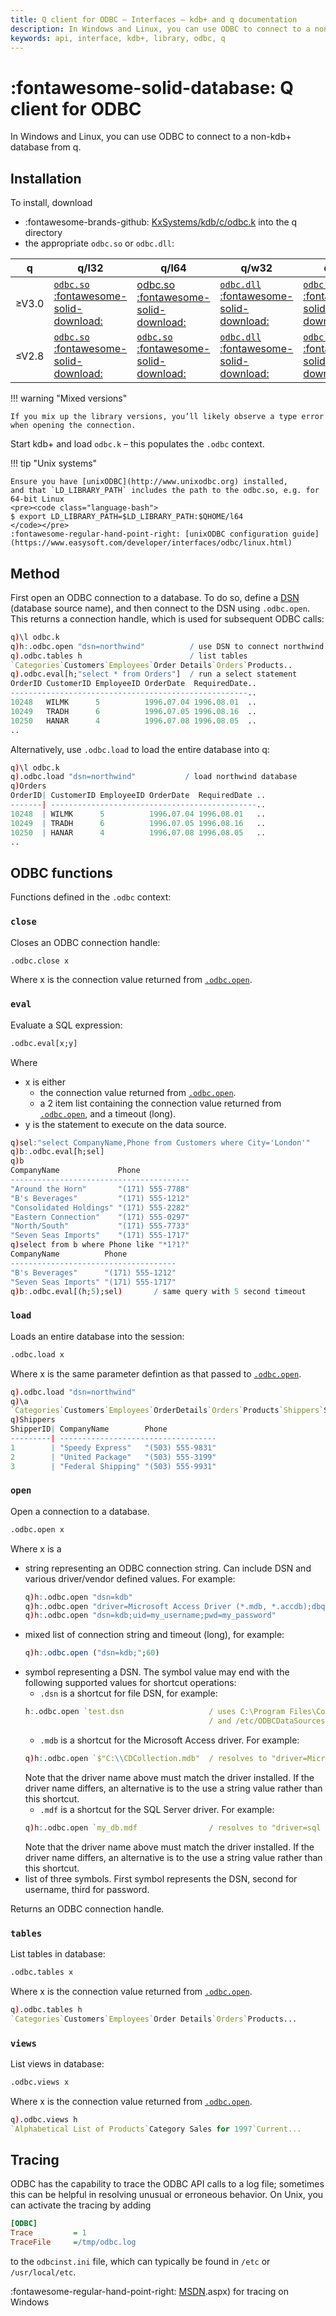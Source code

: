 ```yaml
---
title: Q client for ODBC – Interfaces – kdb+ and q documentation
description: In Windows and Linux, you can use ODBC to connect to a non-kdb+ database from q.
keywords: api, interface, kdb+, library, odbc, q
---
```

# :fontawesome-solid-database: Q client for ODBC

In Windows and Linux, you can use ODBC to connect to a non-kdb+ database from q. 

## Installation

To install, download

-   :fontawesome-brands-github: [KxSystems/kdb/c/odbc.k](https://github.com/KxSystems/kdb/blob/master/c/odbc.k) into the q directory
-   the appropriate `odbc.so` or `odbc.dll`:

| q        | q/l32 | q/l64 | q/w32 | q/w64 |
|----------|-------|-------|-------|-------|
| &ge;V3.0 | [`odbc.so` :fontawesome-solid-download:](https://github.com/KxSystems/kdb/blob/master/l32/odbc.so) | [odbc.so :fontawesome-solid-download:](https://github.com/KxSystems/kdb/blob/master/l64/odbc.so) |  [`odbc.dll` :fontawesome-solid-download:](https://github.com/KxSystems/kdb/blob/master/w32/odbc.dll) | [`odbc.dll` :fontawesome-solid-download:](https://github.com/KxSystems/kdb/blob/master/w64/odbc.dll) |
| &le;V2.8 | [`odbc.so` :fontawesome-solid-download:](https://github.com/KxSystems/kdb/blob/fe18dbf88816e8b09f081493ee3ea099acce1af3/l32/odbc.so) | [`odbc.so` :fontawesome-solid-download:](https://github.com/KxSystems/kdb/blob/fe18dbf88816e8b09f081493ee3ea099acce1af3/l64/odbc.so) | [`odbc.dll` :fontawesome-solid-download:](https://github.com/KxSystems/kdb/blob/fe18dbf88816e8b09f081493ee3ea099acce1af3/w32/odbc.dll) | [`odbc.dll` :fontawesome-solid-download:](https://github.com/KxSystems/kdb/blob/fe18dbf88816e8b09f081493ee3ea099acce1af3/w64/odbc.dll) |

!!! warning "Mixed versions"

    If you mix up the library versions, you’ll likely observe a type error when opening the connection.

Start kdb+ and load `odbc.k` – this populates the `.odbc` context.

!!! tip "Unix systems"

    Ensure you have [unixODBC](http://www.unixodbc.org) installed, 
    and that `LD_LIBRARY_PATH` includes the path to the odbc.so, e.g. for 64-bit Linux
    <pre><code class="language-bash">
    $ export LD_LIBRARY_PATH=$LD_LIBRARY_PATH:$QHOME/l64
    </code></pre>
    :fontawesome-regular-hand-point-right: [unixODBC configuration guide](https://www.easysoft.com/developer/interfaces/odbc/linux.html)


## Method

First open an ODBC connection to a database. 
To do so, define a [DSN](https://en.wikipedia.org/wiki/Database_Source_Name) (database source name), and then connect to the DSN using `.odbc.open`. 
This returns a connection handle, which is used for subsequent ODBC calls:

```q
q)\l odbc.k
q)h:.odbc.open "dsn=northwind"          / use DSN to connect northwind database
q).odbc.tables h                        / list tables
`Categories`Customers`Employees`Order Details`Orders`Products..
q).odbc.eval[h;"select * from Orders"]  / run a select statement
OrderID CustomerID EmployeeID OrderDate  RequiredDate..
-----------------------------------------------------..
10248   WILMK      5          1996.07.04 1996.08.01  ..
10249   TRADH      6          1996.07.05 1996.08.16  ..
10250   HANAR      4          1996.07.08 1996.08.05  ..
..
```
Alternatively, use `.odbc.load` to load the entire database into q:
```q
q)\l odbc.k
q).odbc.load "dsn=northwind"           / load northwind database
q)Orders
OrderID| CustomerID EmployeeID OrderDate  RequiredDate ..
-------| ----------------------------------------------..
10248  | WILMK      5          1996.07.04 1996.08.01   ..
10249  | TRADH      6          1996.07.05 1996.08.16   ..
10250  | HANAR      4          1996.07.08 1996.08.05   ..
..
```


## ODBC functions

<!-- WTF?
```
#!comment
[#fkey fkey], [#fkeys fkeys], [#keys keys], [[#skey skey], [#xfkey xfkey]
```
-->
Functions defined in the `.odbc` context:


### `close`

Closes an ODBC connection handle:

```q
.odbc.close x
```

Where x is the connection value returned from [`.odbc.open`](#open).

### `eval`

Evaluate a SQL expression:

```q
.odbc.eval[x;y]
```

Where

* x is either
    * the connection value returned from [`.odbc.open`](#open).
    * a 2 item list containing the connection value returned from [`.odbc.open`](#open), and a timeout (long).
* y is the statement to execute on the data source.

```q
q)sel:"select CompanyName,Phone from Customers where City='London'"
q)b:.odbc.eval[h;sel]
q)b
CompanyName             Phone
----------------------------------------
"Around the Horn"       "(171) 555-7788"
"B's Beverages"         "(171) 555-1212"
"Consolidated Holdings" "(171) 555-2282"
"Eastern Connection"    "(171) 555-0297"
"North/South"           "(171) 555-7733"
"Seven Seas Imports"    "(171) 555-1717"
q)select from b where Phone like "*1?1?"
CompanyName          Phone
-------------------------------------
"B's Beverages"      "(171) 555-1212"
"Seven Seas Imports" "(171) 555-1717"
q)b:.odbc.eval[(h;5);sel)       / same query with 5 second timeout
```


### `load`

Loads an entire database into the session:

```q
.odbc.load x
```

Where x is the same parameter defintion as that passed to [`.odbc.open`](#open).

```q
q).odbc.load "dsn=northwind"
q)\a
`Categories`Customers`Employees`OrderDetails`Orders`Products`Shippers`Supplie..
q)Shippers
ShipperID| CompanyName        Phone
---------| -----------------------------------
1        | "Speedy Express"   "(503) 555-9831"
2        | "United Package"   "(503) 555-3199"
3        | "Federal Shipping" "(503) 555-9931"
```


### `open`

Open a connection to a database.

```q
.odbc.open x
```

Where x is a

* string representing an ODBC connection string. Can include DSN and various driver/vendor defined values. For example: 
    ```q
    q)h:.odbc.open "dsn=kdb"                     
    q)h:.odbc.open "driver=Microsoft Access Driver (*.mdb, *.accdb);dbq=C:\\CDCollection.mdb"
    q)h:.odbc.open "dsn=kdb;uid=my_username;pwd=my_password"
    ```
* mixed list of connection string and timeout (long), for example:
    ```q
    q)h:.odbc.open ("dsn=kdb;";60)
    ```
* symbol representing a DSN. The symbol value may end with the following supported values for shortcut operations:
    * `.dsn` is a shortcut for file DSN, for example:
    ```q
    h:.odbc.open `test.dsn                   / uses C:\Program Files\Common Files\odbc/data source\test.dsn on windows
                                             / and /etc/ODBCDataSources/test.dsn on linux
    ```
    * `.mdb` is a shortcut for the Microsoft Access driver. For example:
    ```q
    q)h:.odbc.open `$"C:\\CDCollection.mdb"  / resolves to "driver=Microsoft Access Driver (*.mdb);dbq=C:\\CDCollection"
    ```
    Note that the driver name above must match the driver installed. If the driver name differs, an alternative is to the use a string value rather than this shortcut.
    * `.mdf` is a shortcut for the SQL Server driver. For example:
    ```q
    q)h:.odbc.open `my_db.mdf                / resolves to "driver=sql server;server=(local);trusted_connection=yes;database=my_db"
    ```
    Note that the driver name above must match the driver installed. If the driver name differs, an alternative is to the use a string value rather than this shortcut.
* list of three symbols. First symbol represents the DSN, second for username, third for password.

Returns an ODBC connection handle.

### `tables`

List tables in database:

```q
.odbc.tables x
```

Where x is the connection value returned from [`.odbc.open`](#open).

```q
q).odbc.tables h
`Categories`Customers`Employees`Order Details`Orders`Products...
```


### `views`

List views in database:

```q
.odbc.views x
```

Where x is the connection value returned from [`.odbc.open`](#open).

```q
q).odbc.views h
`Alphabetical List of Products`Category Sales for 1997`Current...
```


## Tracing

ODBC has the capability to trace the ODBC API calls to a log file; 
sometimes this can be helpful in resolving unusual or erroneous behavior. 
On Unix, you can activate the tracing by adding

```ini
[ODBC]
Trace         = 1
TraceFile     =/tmp/odbc.log
```
to the `odbcinst.ini` file, which can typically be found in `/etc` or `/usr/local/etc`.

:fontawesome-regular-hand-point-right: 
[MSDN](https://docs.microsoft.com/en-us/sql/odbc/reference/develop-app/enabling-tracing?view=sql-server-2017).aspx)
for tracing on Windows
